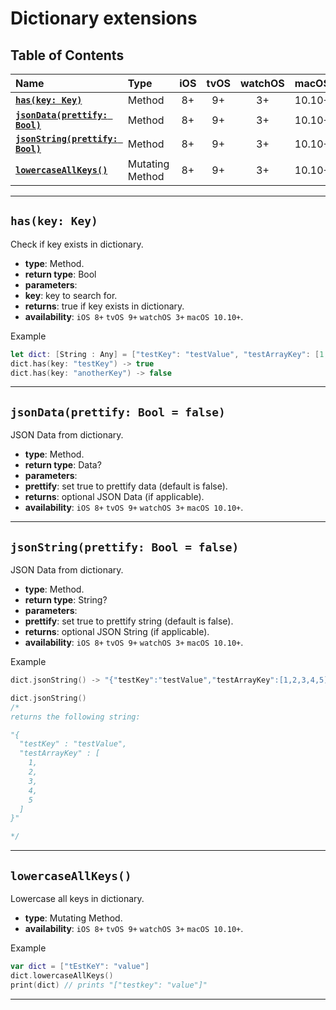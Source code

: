 # Dictionary extensions


## Table of Contents

| Name | Type | iOS | tvOS | watchOS | macOS |
|:--- | :--- | :---: | :---: | :---: | :---: |
| [**`has(key: Key)`**](#haskey-key) | Method | 8+ | 9+ | 3+ | 10.10+ |
| [**`jsonData(prettify: Bool)`**](#jsondataprettify-bool--false) | Method | 8+ | 9+ | 3+ | 10.10+ |
| [**`jsonString(prettify: Bool)`**](#jsonstringprettify-bool--false) | Method | 8+ | 9+ | 3+ | 10.10+ |
| [**`lowercaseAllKeys()`**](#lowercaseallkeys) | Mutating Method | 8+ | 9+ | 3+ | 10.10+ |


---


## `has(key: Key)`
Check if key exists in dictionary.

 - **type**: Method.
 - **return type**: Bool
 - **parameters**:
  - **key**: key to search for.
 - **returns**: true if key exists in dictionary.
 - **availability**: `iOS 8+` `tvOS 9+` `watchOS 3+` `macOS 10.10+`.

Example

```swift
let dict: [String : Any] = ["testKey": "testValue", "testArrayKey": [1, 2, 3, 4, 5]]
dict.has(key: "testKey") -> true
dict.has(key: "anotherKey") -> false
```


---


## `jsonData(prettify: Bool = false)`
JSON Data from dictionary.

 - **type**: Method.
 - **return type**: Data?
 - **parameters**:
  - **prettify**: set true to prettify data (default is false).
 - **returns**: optional JSON Data (if applicable).
 - **availability**: `iOS 8+` `tvOS 9+` `watchOS 3+` `macOS 10.10+`.


---


## `jsonString(prettify: Bool = false)`
JSON Data from dictionary.

 - **type**: Method.
 - **return type**: String?
 - **parameters**:
  - **prettify**: set true to prettify string (default is false).
 - **returns**: optional JSON String (if applicable).
 - **availability**: `iOS 8+` `tvOS 9+` `watchOS 3+` `macOS 10.10+`.

Example

```swift
dict.jsonString() -> "{"testKey":"testValue","testArrayKey":[1,2,3,4,5]}"

dict.jsonString()
/*
returns the following string:

"{
  "testKey" : "testValue",
  "testArrayKey" : [
    1,
    2,
    3,
    4,
    5
  ]
}"

*/
```


---


## `lowercaseAllKeys()`
Lowercase all keys in dictionary.

 - **type**: Mutating Method.
 - **availability**: `iOS 8+` `tvOS 9+` `watchOS 3+` `macOS 10.10+`.

Example

```swift
var dict = ["tEstKeY": "value"]
dict.lowercaseAllKeys()
print(dict) // prints "["testkey": "value"]"
```


---
